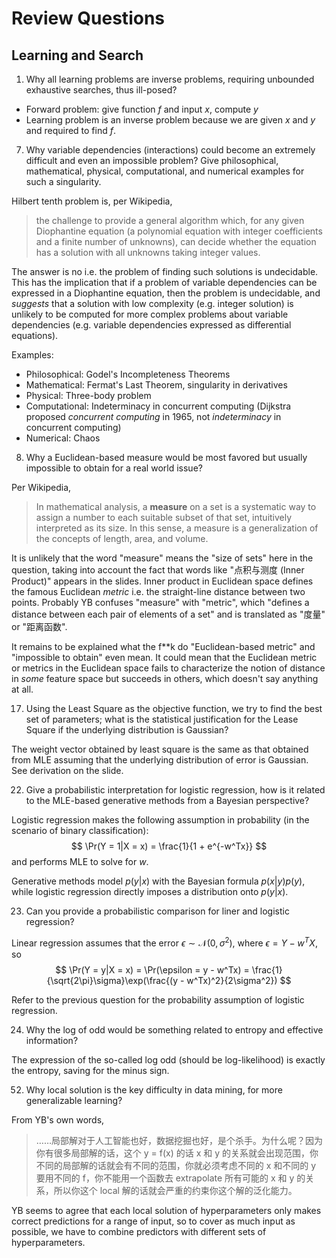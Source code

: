 # Review Questions

## Learning and Search

1. Why all learning problems are inverse problems, requiring unbounded exhaustive searches, thus ill-posed?

- Forward problem: give function $f$ and input $x$, compute $y$
- Learning problem is an inverse problem because we are given $x$ and $y$ and required to find $f$.

7. Why variable dependencies (interactions) could become an extremely difficult and even an impossible problem? Give philosophical, mathematical, physical, computational, and numerical examples for such a singularity.

Hilbert tenth problem is, per Wikipedia,

> the challenge to provide a general algorithm which, for any given Diophantine equation (a polynomial equation with integer coefficients and a finite number of unknowns), can decide whether the equation has a solution with all unknowns taking integer values.

The answer is no i.e. the problem of finding such solutions is undecidable. This has the implication that if a problem of variable dependencies can be expressed in a Diophantine equation, then the problem is undecidable, and *suggests* that a solution with low complexity (e.g. integer solution) is unlikely to be computed for more complex problems about variable dependencies (e.g. variable dependencies expressed as differential equations).

Examples:

- Philosophical: Godel's Incompleteness Theorems
- Mathematical: Fermat's Last Theorem, singularity in derivatives
- Physical: Three-body problem
- Computational: Indeterminacy in concurrent computing (Dijkstra proposed *concurrent computing* in 1965, not *indeterminacy* in concurrent computing)
- Numerical: Chaos

8. Why a Euclidean-based measure would be most favored but usually impossible to obtain for a real world issue?

Per Wikipedia,

> In mathematical analysis, a **measure** on a set is a systematic way to assign a number to each suitable subset of that set, intuitively interpreted as its size. In this sense, a measure is a generalization of the concepts of length, area, and volume.

It is unlikely that the word "measure" means the "size of sets" here in the question, taking into account the fact that words like "点积与测度 (Inner Product)" appears in the slides. Inner product in Euclidean space defines the famous Euclidean *metric* i.e. the straight-line distance between two points. Probably YB confuses "measure" with "metric", which "defines a distance between each pair of elements of a set" and is translated as "度量" or "距离函数".

It remains to be explained what the f\*\*k do "Euclidean-based metric" and "impossible to obtain" even mean. It could mean that the Euclidean metric or metrics in the Euclidean space fails to characterize the notion of distance in *some* feature space but succeeds in others, which doesn't say anything at all.

17. Using the Least Square as the objective function, we try to find the best set of parameters; what is the statistical justification for the Lease Square if the underlying distribution is Gaussian?

The weight vector obtained by least square is the same as that obtained from MLE assuming that the underlying distribution of error is Gaussian. See derivation on the slide.

22. Give a probabilistic interpretation for logistic regression, how is it related to the MLE-based generative methods from a Bayesian perspective?

Logistic regression makes the following assumption in probability (in the scenario of binary classification):
$$
    \Pr(Y = 1|X = x) = \frac{1}{1 + e^{-w^Tx}}
$$
and performs MLE to solve for $w$.

Generative methods model $p(y|x)$ with the Bayesian formula $p(x|y)p(y)$, while logistic regression directly imposes a distribution onto $p(y|x)$.

23. Can you provide a probabilistic comparison for liner and logistic regression?

Linear regression assumes that the error $\epsilon \sim \mathcal{N}(0, \sigma^2)$, where $\epsilon = Y - w^TX$, so
$$
    \Pr(Y = y|X = x) = \Pr(\epsilon = y - w^Tx) = \frac{1}{\sqrt{2\pi}\sigma}\exp(\frac{(y - w^Tx)^2}{2\sigma^2})
$$

Refer to the previous question for the probability assumption of logistic regression.

24. Why the log of odd would be something related to entropy and effective information?

The expression of the so-called log odd (should be log-likelihood) is exactly the entropy, saving for the minus sign.

52. Why local solution is the key difficulty in data mining, for more generalizable learning?

From YB's own words,

> ……局部解对于人工智能也好，数据挖掘也好，是个杀手。为什么呢？因为你有很多局部解的话，这个 y = f(x) 的话 x 和 y 的关系就会出现范围，你不同的局部解的话就会有不同的范围，你就必须考虑不同的 x 和不同的 y 要用不同的 f，你不能用一个函数去 extrapolate 所有可能的 x 和 y 的关系，所以你这个 local 解的话就会严重的约束你这个解的泛化能力。

YB seems to agree that each local solution of hyperparameters only makes correct predictions for a range of input, so to cover as much input as possible, we have to combine predictors with different sets of hyperparameters.
